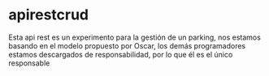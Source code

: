 # apirestcrud

Esta api rest es un experimento para la gestión de un parking, nos estamos basando en el modelo propuesto por Oscar, los demás programadores estamos descargados de responsabilidad, por lo que él es el único responsable
